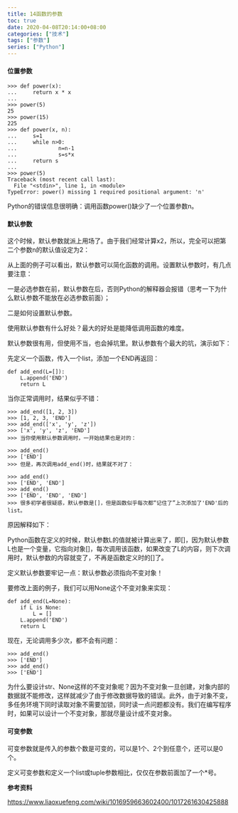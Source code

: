 ```yaml
---
title: 14函数的参数
toc: true
date: 2020-04-08T20:14:00+08:00
categories: ["技术"]
tags: ["参数"]
series: ["Python"]
---
```

#### 位置参数

```
>>> def power(x):
...     return x * x
...
>>> power(5)
25
>>> power(15)
225
>>> def power(x, n):
...     s=1
...     while n>0:
...             n=n-1
...             s=s*x
...     return s
...
>>> power(5)
Traceback (most recent call last):
  File "<stdin>", line 1, in <module>
TypeError: power() missing 1 required positional argument: 'n'
```

Python的错误信息很明确：调用函数power()缺少了一个位置参数n。

#### 默认参数

这个时候，默认参数就派上用场了。由于我们经常计算x2，所以，完全可以把第二个参数n的默认值设定为2：

从上面的例子可以看出，默认参数可以简化函数的调用。设置默认参数时，有几点要注意：

一是必选参数在前，默认参数在后，否则Python的解释器会报错（思考一下为什么默认参数不能放在必选参数前面）；

二是如何设置默认参数。

使用默认参数有什么好处？最大的好处是能降低调用函数的难度。

默认参数很有用，但使用不当，也会掉坑里。默认参数有个最大的坑，演示如下：

先定义一个函数，传入一个list，添加一个END再返回：

```
def add_end(L=[]):
    L.append('END')
    return L
```


当你正常调用时，结果似乎不错：

```
>>> add_end([1, 2, 3])
>>> [1, 2, 3, 'END']
>>> add_end(['x', 'y', 'z'])
>>> ['x', 'y', 'z', 'END']
>>> 当你使用默认参数调用时，一开始结果也是对的：

>>> add_end()
>>> ['END']
>>> 但是，再次调用add_end()时，结果就不对了：

>>> add_end()
>>> ['END', 'END']
>>> add_end()
>>> ['END', 'END', 'END']
>>> 很多初学者很疑惑，默认参数是[]，但是函数似乎每次都“记住了”上次添加了'END'后的list。
```

原因解释如下：

Python函数在定义的时候，默认参数L的值就被计算出来了，即[]，因为默认参数L也是一个变量，它指向对象[]，每次调用该函数，如果改变了L的内容，则下次调用时，默认参数的内容就变了，不再是函数定义时的[]了。

定义默认参数要牢记一点：默认参数必须指向不变对象！

要修改上面的例子，我们可以用None这个不变对象来实现：

```
def add_end(L=None):
    if L is None:
        L = []
    L.append('END')
    return L
```


现在，无论调用多少次，都不会有问题：

```
>>> add_end()
>>> ['END']
>>> add_end()
>>> ['END']
```

为什么要设计str、None这样的不变对象呢？因为不变对象一旦创建，对象内部的数据就不能修改，这样就减少了由于修改数据导致的错误。此外，由于对象不变，多任务环境下同时读取对象不需要加锁，同时读一点问题都没有。我们在编写程序时，如果可以设计一个不变对象，那就尽量设计成不变对象。

#### 可变参数

可变参数就是传入的参数个数是可变的，可以是1个、2个到任意个，还可以是0个。

定义可变参数和定义一个list或tuple参数相比，仅仅在参数前面加了一个*号。

**参考资料**

https://www.liaoxuefeng.com/wiki/1016959663602400/1017261630425888